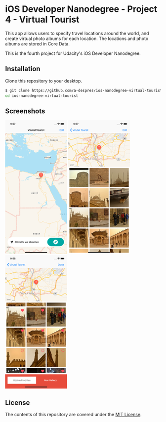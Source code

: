 # iOS Developer Nanodegree - Project 4 - Virtual Tourist

This app allows users to specify travel locations around the world, and create virtual photo albums for each location. The locations and photo albums are stored in Core Data.

This is the fourth project for Udacity's iOS Developer Nanodegree.

## Installation

Clone this repository to your desktop.

```sh
$ git clone https://github.com/a-despres/ios-nanodegree-virtual-tourist.git
cd ios-nanodegree-virtual-tourist
```

## Screenshots

<img src="https://github.com/a-despres/ios-nanodegree-virtual-tourist/blob/master/Screenshots/001.png" alt="Project 4 - 001" width="200"/>

<img src="https://github.com/a-despres/ios-nanodegree-virtual-tourist/blob/master/Screenshots/002.png" alt="Project 4 - 002" width="200"/>

<img src="https://github.com/a-despres/ios-nanodegree-virtual-tourist/blob/master/Screenshots/003.png" alt="Project 4 - 003" width="200"/>

## License

The contents of this repository are covered under the [MIT License](LICENSE).
